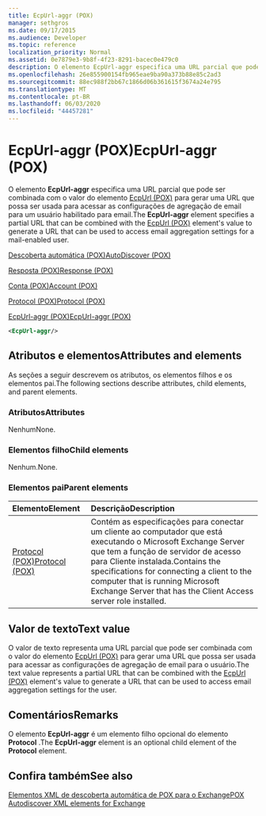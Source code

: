 ```yaml
---
title: EcpUrl-aggr (POX)
manager: sethgros
ms.date: 09/17/2015
ms.audience: Developer
ms.topic: reference
localization_priority: Normal
ms.assetid: 0e7879e3-9b8f-4f23-8291-bacec0e479c0
description: O elemento EcpUrl-aggr especifica uma URL parcial que pode ser combinada com o valor do elemento EcpUrl (POX) para gerar uma URL que possa ser usada para acessar as configurações de agregação de email para um usuário habilitado para email.
ms.openlocfilehash: 26e855900154fb965eae9ba90a373b88e85c2ad3
ms.sourcegitcommit: 88ec988f2bb67c1866d06b361615f3674a24e795
ms.translationtype: MT
ms.contentlocale: pt-BR
ms.lasthandoff: 06/03/2020
ms.locfileid: "44457281"
---
```

# <a name="ecpurl-aggr-pox"></a><span data-ttu-id="4fb10-103">EcpUrl-aggr (POX)</span><span class="sxs-lookup"><span data-stu-id="4fb10-103">EcpUrl-aggr (POX)</span></span>

<span data-ttu-id="4fb10-104">O elemento **EcpUrl-aggr** especifica uma URL parcial que pode ser combinada com o valor do elemento [EcpUrl (POX)](ecpurl-pox.md) para gerar uma URL que possa ser usada para acessar as configurações de agregação de email para um usuário habilitado para email.</span><span class="sxs-lookup"><span data-stu-id="4fb10-104">The **EcpUrl-aggr** element specifies a partial URL that can be combined with the [EcpUrl (POX)](ecpurl-pox.md) element's value to generate a URL that can be used to access email aggregation settings for a mail-enabled user.</span></span> 
  
[<span data-ttu-id="4fb10-105">Descoberta automática (POX)</span><span class="sxs-lookup"><span data-stu-id="4fb10-105">AutoDiscover (POX)</span></span>](autodiscover-pox.md)
  
[<span data-ttu-id="4fb10-106">Resposta (POX)</span><span class="sxs-lookup"><span data-stu-id="4fb10-106">Response (POX)</span></span>](response-pox.md)
  
[<span data-ttu-id="4fb10-107">Conta (POX)</span><span class="sxs-lookup"><span data-stu-id="4fb10-107">Account (POX)</span></span>](account-pox.md)
  
[<span data-ttu-id="4fb10-108">Protocol (POX)</span><span class="sxs-lookup"><span data-stu-id="4fb10-108">Protocol (POX)</span></span>](protocol-pox.md)
  
[<span data-ttu-id="4fb10-109">EcpUrl-aggr (POX)</span><span class="sxs-lookup"><span data-stu-id="4fb10-109">EcpUrl-aggr (POX)</span></span>](ecpurl-aggr-pox.md)
  
```XML
<EcpUrl-aggr/>
```

## <a name="attributes-and-elements"></a><span data-ttu-id="4fb10-110">Atributos e elementos</span><span class="sxs-lookup"><span data-stu-id="4fb10-110">Attributes and elements</span></span>

<span data-ttu-id="4fb10-111">As seções a seguir descrevem os atributos, os elementos filhos e os elementos pai.</span><span class="sxs-lookup"><span data-stu-id="4fb10-111">The following sections describe attributes, child elements, and parent elements.</span></span>
  
### <a name="attributes"></a><span data-ttu-id="4fb10-112">Atributos</span><span class="sxs-lookup"><span data-stu-id="4fb10-112">Attributes</span></span>

<span data-ttu-id="4fb10-113">Nenhum</span><span class="sxs-lookup"><span data-stu-id="4fb10-113">None.</span></span>
  
### <a name="child-elements"></a><span data-ttu-id="4fb10-114">Elementos filho</span><span class="sxs-lookup"><span data-stu-id="4fb10-114">Child elements</span></span>

<span data-ttu-id="4fb10-115">Nenhum.</span><span class="sxs-lookup"><span data-stu-id="4fb10-115">None.</span></span>
  
### <a name="parent-elements"></a><span data-ttu-id="4fb10-116">Elementos pai</span><span class="sxs-lookup"><span data-stu-id="4fb10-116">Parent elements</span></span>

|<span data-ttu-id="4fb10-117">**Elemento**</span><span class="sxs-lookup"><span data-stu-id="4fb10-117">**Element**</span></span>|<span data-ttu-id="4fb10-118">**Descrição**</span><span class="sxs-lookup"><span data-stu-id="4fb10-118">**Description**</span></span>|
|:-----|:-----|
|[<span data-ttu-id="4fb10-119">Protocol (POX)</span><span class="sxs-lookup"><span data-stu-id="4fb10-119">Protocol (POX)</span></span>](protocol-pox.md) <br/> |<span data-ttu-id="4fb10-120">Contém as especificações para conectar um cliente ao computador que está executando o Microsoft Exchange Server que tem a função de servidor de acesso para Cliente instalada.</span><span class="sxs-lookup"><span data-stu-id="4fb10-120">Contains the specifications for connecting a client to the computer that is running Microsoft Exchange Server that has the Client Access server role installed.</span></span>  <br/> |
   
## <a name="text-value"></a><span data-ttu-id="4fb10-121">Valor de texto</span><span class="sxs-lookup"><span data-stu-id="4fb10-121">Text value</span></span>

<span data-ttu-id="4fb10-122">O valor de texto representa uma URL parcial que pode ser combinada com o valor do elemento [EcpUrl (POX)](ecpurl-pox.md) para gerar uma URL que possa ser usada para acessar as configurações de agregação de email para o usuário.</span><span class="sxs-lookup"><span data-stu-id="4fb10-122">The text value represents a partial URL that can be combined with the [EcpUrl (POX)](ecpurl-pox.md) element's value to generate a URL that can be used to access email aggregation settings for the user.</span></span> 
  
## <a name="remarks"></a><span data-ttu-id="4fb10-123">Comentários</span><span class="sxs-lookup"><span data-stu-id="4fb10-123">Remarks</span></span>

<span data-ttu-id="4fb10-124">O elemento **EcpUrl-aggr** é um elemento filho opcional do elemento **Protocol** .</span><span class="sxs-lookup"><span data-stu-id="4fb10-124">The **EcpUrl-aggr** element is an optional child element of the **Protocol** element.</span></span> 
  
## <a name="see-also"></a><span data-ttu-id="4fb10-125">Confira também</span><span class="sxs-lookup"><span data-stu-id="4fb10-125">See also</span></span>



[<span data-ttu-id="4fb10-126">Elementos XML de descoberta automática de POX para o Exchange</span><span class="sxs-lookup"><span data-stu-id="4fb10-126">POX Autodiscover XML elements for Exchange</span></span>](pox-autodiscover-xml-elements-for-exchange.md)

